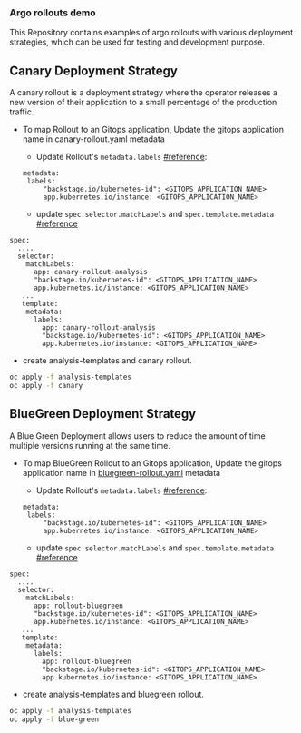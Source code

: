 ### Argo rollouts demo

This Repository contains examples of argo rollouts with various deployment strategies, which can be used for testing and development purpose.

## Canary Deployment Strategy

A canary rollout is a deployment strategy where the operator releases a new version of their application to a small percentage of the production traffic.

- To map Rollout to an Gitops application, Update the gitops application name in canary-rollout.yaml metadata

  - Update Rollout's `metadata.labels` [#reference](https://github.com/karthikjeeyar/argo-rollouts-demo/blob/main/canary/canary-rollout.yaml#L5C3-L7C44):

  ```
  metadata:
   labels:
       "backstage.io/kubernetes-id": <GITOPS_APPLICATION_NAME>
       app.kubernetes.io/instance: <GITOPS_APPLICATION_NAME>

  ```

  - update `spec.selector.matchLabels` and `spec.template.metadata` [#reference](https://github.com/karthikjeeyar/argo-rollouts-demo/blob/main/canary/canary-rollout.yaml#L11-L21)

```
spec:
  ....
  selector:
    matchLabels:
      app: canary-rollout-analysis
      "backstage.io/kubernetes-id": <GITOPS_APPLICATION_NAME>
      app.kubernetes.io/instance: <GITOPS_APPLICATION_NAME>
   ...
   template:
    metadata:
      labels:
        app: canary-rollout-analysis
        "backstage.io/kubernetes-id": <GITOPS_APPLICATION_NAME>
        app.kubernetes.io/instance: <GITOPS_APPLICATION_NAME>
```

- create analysis-templates and canary rollout.

```bash
oc apply -f analysis-templates
oc apply -f canary
```

## BlueGreen Deployment Strategy

A Blue Green Deployment allows users to reduce the amount of time multiple versions running at the same time.

- To map BlueGreen Rollout to an Gitops application, Update the gitops application name in [bluegreen-rollout.yaml](https://github.com/karthikjeeyar/argo-rollouts-demo/blob/main/blue-green/bluegreen-rollout.yaml) metadata

  - Update Rollout's `metadata.labels` [#reference](https://github.com/karthikjeeyar/argo-rollouts-demo/blob/main/blue-green/bluegreen-rollout.yaml#L6-L7):

  ```
  metadata:
   labels:
       "backstage.io/kubernetes-id": <GITOPS_APPLICATION_NAME>
       app.kubernetes.io/instance: <GITOPS_APPLICATION_NAME>

  ```

  - update `spec.selector.matchLabels` and `spec.template.metadata` [#reference](https://github.com/karthikjeeyar/argo-rollouts-demo/blob/main/blue-green/bluegreen-rollout.yaml#L11-L21)

```
spec:
  ....
  selector:
    matchLabels:
      app: rollout-bluegreen
      "backstage.io/kubernetes-id": <GITOPS_APPLICATION_NAME>
      app.kubernetes.io/instance: <GITOPS_APPLICATION_NAME>
   ...
   template:
    metadata:
      labels:
        app: rollout-bluegreen
        "backstage.io/kubernetes-id": <GITOPS_APPLICATION_NAME>
        app.kubernetes.io/instance: <GITOPS_APPLICATION_NAME>
```

- create analysis-templates and bluegreen rollout.

```bash
oc apply -f analysis-templates
oc apply -f blue-green
```
